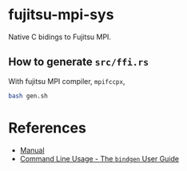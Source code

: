 # fujitsu-mpi-sys

Native C bidings to Fujitsu MPI.

## How to generate `src/ffi.rs`

With fujitsu MPI compiler, `mpifccpx`,

```bash
bash gen.sh
```

# References

- [Manual](https://software.fujitsu.com/cgi-bin/manualps.cgi?keyword=Technical+Computing+Suite&ostype=all&langtype=ja)
- [Command Line Usage - The `bindgen` User Guide](https://rust-lang.github.io/rust-bindgen/command-line-usage.html)
